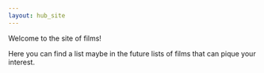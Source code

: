 ```yaml
---
layout: hub_site
---
```

Welcome to the site of films!

Here you can find a list maybe in the future lists of films that can pique your interest.